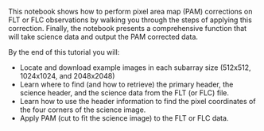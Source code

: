 This notebook shows how to perform pixel area map (PAM) corrections on FLT or FLC observations by walking you through the steps of applying this correction. Finally, the notebook presents a comprehensive function that will take science data and output the PAM corrected data. 

By the end of this tutorial you will: 
- Locate and download example images in each subarray size (512x512, 1024x1024, and 2048x2048)
- Learn where to find (and how to retrieve) the primary header, the science header, and the science data from the FLT (or FLC) file.
- Learn how to use the header information to find the pixel coordinates of the four corners of the science image.
- Apply PAM (cut to fit the science image) to the FLT or FLC data. 
